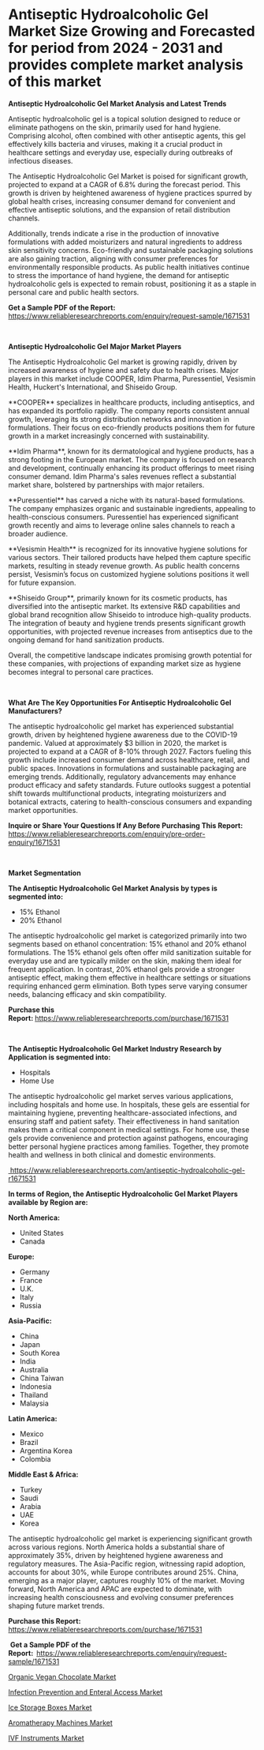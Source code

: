 <p><h1>Antiseptic Hydroalcoholic Gel Market Size Growing and Forecasted for period from 2024 - 2031 and provides complete market analysis of this market</h1></p><p><strong>Antiseptic Hydroalcoholic Gel Market Analysis and Latest Trends</strong></p>
<p><p>Antiseptic hydroalcoholic gel is a topical solution designed to reduce or eliminate pathogens on the skin, primarily used for hand hygiene. Comprising alcohol, often combined with other antiseptic agents, this gel effectively kills bacteria and viruses, making it a crucial product in healthcare settings and everyday use, especially during outbreaks of infectious diseases. </p><p>The Antiseptic Hydroalcoholic Gel Market is poised for significant growth, projected to expand at a CAGR of 6.8% during the forecast period. This growth is driven by heightened awareness of hygiene practices spurred by global health crises, increasing consumer demand for convenient and effective antiseptic solutions, and the expansion of retail distribution channels. </p><p>Additionally, trends indicate a rise in the production of innovative formulations with added moisturizers and natural ingredients to address skin sensitivity concerns. Eco-friendly and sustainable packaging solutions are also gaining traction, aligning with consumer preferences for environmentally responsible products. As public health initiatives continue to stress the importance of hand hygiene, the demand for antiseptic hydroalcoholic gels is expected to remain robust, positioning it as a staple in personal care and public health sectors.</p></p>
<p><strong>Get a Sample PDF of the Report:&nbsp;</strong> <a href="https://www.reliableresearchreports.com/enquiry/request-sample/1671531?utm_campaign=40&utm_medium=2&utm_source=Github&utm_content=ia&utm_term=10102024&utm_id=antiseptic-hydroalcoholic-gel">https://www.reliableresearchreports.com/enquiry/request-sample/1671531</a></p>
<p>&nbsp;</p>
<p><strong>Antiseptic Hydroalcoholic Gel Major Market Players</strong></p>
<p><p>The Antiseptic Hydroalcoholic Gel market is growing rapidly, driven by increased awareness of hygiene and safety due to health crises. Major players in this market include COOPER, Idim Pharma, Puressentiel, Vesismin Health, Huckert's International, and Shiseido Group.</p><p>**COOPER** specializes in healthcare products, including antiseptics, and has expanded its portfolio rapidly. The company reports consistent annual growth, leveraging its strong distribution networks and innovation in formulations. Their focus on eco-friendly products positions them for future growth in a market increasingly concerned with sustainability.</p><p>**Idim Pharma**, known for its dermatological and hygiene products, has a strong footing in the European market. The company is focused on research and development, continually enhancing its product offerings to meet rising consumer demand. Idim Pharma's sales revenues reflect a substantial market share, bolstered by partnerships with major retailers.</p><p>**Puressentiel** has carved a niche with its natural-based formulations. The company emphasizes organic and sustainable ingredients, appealing to health-conscious consumers. Puressentiel has experienced significant growth recently and aims to leverage online sales channels to reach a broader audience.</p><p>**Vesismin Health** is recognized for its innovative hygiene solutions for various sectors. Their tailored products have helped them capture specific markets, resulting in steady revenue growth. As public health concerns persist, Vesismin’s focus on customized hygiene solutions positions it well for future expansion.</p><p>**Shiseido Group**, primarily known for its cosmetic products, has diversified into the antiseptic market. Its extensive R&D capabilities and global brand recognition allow Shiseido to introduce high-quality products. The integration of beauty and hygiene trends presents significant growth opportunities, with projected revenue increases from antiseptics due to the ongoing demand for hand sanitization products.</p><p>Overall, the competitive landscape indicates promising growth potential for these companies, with projections of expanding market size as hygiene becomes integral to personal care practices.</p></p>
<p>&nbsp;</p>
<p><strong>What Are The Key Opportunities For Antiseptic Hydroalcoholic Gel Manufacturers?</strong></p>
<p><p>The antiseptic hydroalcoholic gel market has experienced substantial growth, driven by heightened hygiene awareness due to the COVID-19 pandemic. Valued at approximately $3 billion in 2020, the market is projected to expand at a CAGR of 8-10% through 2027. Factors fueling this growth include increased consumer demand across healthcare, retail, and public spaces. Innovations in formulations and sustainable packaging are emerging trends. Additionally, regulatory advancements may enhance product efficacy and safety standards. Future outlooks suggest a potential shift towards multifunctional products, integrating moisturizers and botanical extracts, catering to health-conscious consumers and expanding market opportunities.</p></p>
<p><strong>Inquire or Share Your Questions If Any Before Purchasing This Report:</strong> <a href="https://www.reliableresearchreports.com/enquiry/pre-order-enquiry/1671531?utm_campaign=40&utm_medium=2&utm_source=Github&utm_content=ia&utm_term=10102024&utm_id=antiseptic-hydroalcoholic-gel">https://www.reliableresearchreports.com/enquiry/pre-order-enquiry/1671531</a></p>
<p>&nbsp;</p>
<p><strong>Market Segmentation</strong></p>
<p><strong>The Antiseptic Hydroalcoholic Gel Market Analysis by types is segmented into:</strong></p>
<p><ul><li>15% Ethanol</li><li>20% Ethanol</li></ul></p>
<p><p>The antiseptic hydroalcoholic gel market is categorized primarily into two segments based on ethanol concentration: 15% ethanol and 20% ethanol formulations. The 15% ethanol gels often offer mild sanitization suitable for everyday use and are typically milder on the skin, making them ideal for frequent application. In contrast, 20% ethanol gels provide a stronger antiseptic effect, making them effective in healthcare settings or situations requiring enhanced germ elimination. Both types serve varying consumer needs, balancing efficacy and skin compatibility.</p></p>
<p><strong>Purchase this Report:&nbsp;</strong><a href="https://www.reliableresearchreports.com/purchase/1671531?utm_campaign=40&utm_medium=2&utm_source=Github&utm_content=ia&utm_term=10102024&utm_id=antiseptic-hydroalcoholic-gel">https://www.reliableresearchreports.com/purchase/1671531</a></p>
<p>&nbsp;</p>
<p><strong>The Antiseptic Hydroalcoholic Gel Market Industry Research by Application is segmented into:</strong></p>
<p><ul><li>Hospitals</li><li>Home Use</li></ul></p>
<p><p>The antiseptic hydroalcoholic gel market serves various applications, including hospitals and home use. In hospitals, these gels are essential for maintaining hygiene, preventing healthcare-associated infections, and ensuring staff and patient safety. Their effectiveness in hand sanitation makes them a critical component in medical settings. For home use, these gels provide convenience and protection against pathogens, encouraging better personal hygiene practices among families. Together, they promote health and wellness in both clinical and domestic environments.</p></p>
<p><a href="https://www.reliableresearchreports.com/antiseptic-hydroalcoholic-gel-r1671531?utm_campaign=40&utm_medium=2&utm_source=Github&utm_content=ia&utm_term=10102024&utm_id=antiseptic-hydroalcoholic-gel">&nbsp;https://www.reliableresearchreports.com/antiseptic-hydroalcoholic-gel-r1671531</a></p>
<p><strong>In terms of Region, the Antiseptic Hydroalcoholic Gel Market Players available by Region are:</strong></p>
<p>
    <p> <strong> North America: </strong>
        <ul>
            <li>United States</li>
            <li>Canada</li>
        </ul>
        </p> 
    <p> <strong> Europe: </strong>
        <ul>
            <li>Germany</li>
            <li>France</li>
            <li>U.K.</li>
            <li>Italy</li>
            <li>Russia</li>
        </ul>
        </p> 
    <p> <strong> Asia-Pacific: </strong>
        <ul>
            <li>China</li>
            <li>Japan</li>
            <li>South Korea</li>
            <li>India</li>
            <li>Australia</li>
            <li>China Taiwan</li>
            <li>Indonesia</li>
            <li>Thailand</li>
            <li>Malaysia</li>
        </ul>
        </p> 
    <p> <strong> Latin America: </strong>
        <ul>
            <li>Mexico</li>
            <li>Brazil</li>
            <li>Argentina Korea</li>
            <li>Colombia</li>
        </ul>
        </p> 
    <p> <strong> Middle East & Africa: </strong>
        <ul>
            <li>Turkey</li>
            <li>Saudi</li>
            <li>Arabia</li>
            <li>UAE</li>
            <li>Korea</li>
        </ul>
    </p>
    </p>
<p><p>The antiseptic hydroalcoholic gel market is experiencing significant growth across various regions. North America holds a substantial share of approximately 35%, driven by heightened hygiene awareness and regulatory measures. The Asia-Pacific region, witnessing rapid adoption, accounts for about 30%, while Europe contributes around 25%. China, emerging as a major player, captures roughly 10% of the market. Moving forward, North America and APAC are expected to dominate, with increasing health consciousness and evolving consumer preferences shaping future market trends.</p></p>
<p><strong>Purchase this Report: </strong><a href="https://www.reliableresearchreports.com/purchase/1671531?utm_campaign=40&utm_medium=2&utm_source=Github&utm_content=ia&utm_term=10102024&utm_id=antiseptic-hydroalcoholic-gel">https://www.reliableresearchreports.com/purchase/1671531</a></p>
<p>&nbsp;<strong>Get a Sample PDF of the Report:&nbsp;&nbsp;</strong><a href="https://www.reliableresearchreports.com/enquiry/request-sample/1671531?utm_campaign=40&utm_medium=2&utm_source=Github&utm_content=ia&utm_term=10102024&utm_id=antiseptic-hydroalcoholic-gel">https://www.reliableresearchreports.com/enquiry/request-sample/1671531</a></p>
<p><strong></strong></p>
<p><p><a href="https://issuu.com/reportprime-2/docs/organic-vegan-chocolate-market-size_be0ac48992012f?utm_campaign=40&utm_medium=2&utm_source=Github&utm_content=ia&utm_term=10102024&utm_id=antiseptic-hydroalcoholic-gel">Organic Vegan Chocolate Market</a></p><p><a href="https://github.com/aiko92han/Market-Research-Report-List-1/blob/main/infection-prevention-and-enteral-access-market.md?utm_campaign=40&utm_medium=2&utm_source=Github&utm_content=ia&utm_term=10102024&utm_id=antiseptic-hydroalcoholic-gel">Infection Prevention and Enteral Access Market</a></p><p><a href="https://www.linkedin.com/pulse/ice-storage-boxes-market-global-trends-forecast-2024-ktjie?utm_campaign=40&utm_medium=2&utm_source=Github&utm_content=ia&utm_term=10102024&utm_id=antiseptic-hydroalcoholic-gel">Ice Storage Boxes Market</a></p><p><a href="https://www.linkedin.com/pulse/aromatherapy-machines-market-share-analysis-growth-skpbe?utm_campaign=40&utm_medium=2&utm_source=Github&utm_content=ia&utm_term=10102024&utm_id=antiseptic-hydroalcoholic-gel">Aromatherapy Machines Market</a></p><p><a href="https://github.com/michaelhall412/Market-Research-Report-List-1/blob/main/ivf-instruments-market.md?utm_campaign=40&utm_medium=2&utm_source=Github&utm_content=ia&utm_term=10102024&utm_id=antiseptic-hydroalcoholic-gel">IVF Instruments Market</a></p></p>